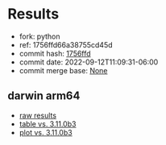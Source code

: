 # Results

- fork: python
- ref: 1756ffd66a38755cd45d
- commit hash: [1756ffd](https://github.com/python/cpython/commit/1756ffd)
- commit date: 2022-09-12T11:09:31-06:00
- commit merge base: [None](https://github.com/python/cpython/commit/None)

## darwin arm64

- [raw results](bm-20220912-darwin-arm64-python-1756ffd66a38755cd45d-3.12.0a0-1756ffd.json)
- [table vs. 3.11.0b3](bm-20220912-darwin-arm64-python-1756ffd66a38755cd45d-3.12.0a0-1756ffd-vs-3.11.0b3.md)
- [plot vs. 3.11.0b3](bm-20220912-darwin-arm64-python-1756ffd66a38755cd45d-3.12.0a0-1756ffd-vs-3.11.0b3.png)

